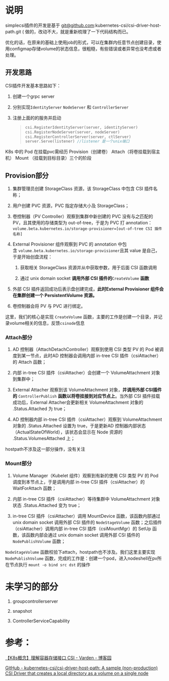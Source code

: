 # 说明

simplecsi插件的开发是基于 git@github.com:kubernetes-csi/csi-driver-host-path.git ( 做的，改动不大，就是重新梳理了一下代码结构而已。

优化的话，在原来的基础上使用job的形式，可以在集群内任意节点创建目录，使用configmap存储volume的状态信息，很粗糙，有些错误或者异常也没考虑或者处理。

## 开发思路

CSI插件开发基本思路如下：

1. 创建一个grpc server

2. 分别实现`IdentityServer` `NodeServer` 和 `ControllerServer`

3. 注册上面的的服务并启动
   
   > ```go
   > csi.RegisterIdentityServer(server, identityServer)
   > csi.RegisterNodeServer(server, nodeServer)  
   > csi.RegisterControllerServer(server, ctlServer) 
   > server.Serve(listener) //listener 是一个unix端口
   > ```

K8s 中的 Pod 在挂载pvc需经历 Provision（创建卷） Attach（将卷挂载到宿主机） Mount （挂载到目标目录）三个的阶段

## Provision部分

1. 集群管理员创建 StorageClass 资源，该 StorageClass 中包含 CSI 插件名称；

2. 用户创建 PVC 资源，PVC 指定存储大小及 StorageClass；

3. 卷控制器（PV Controller）观察到集群中新创建的 PVC 没有与之匹配的 PV，且其使用的存储类型为 out-of-tree，于是为 PVC 打 annotation：`volume.beta.kubernetes.io/storage-provisioner=[out-of-tree CSI 插件名称]`

4. External Provisioner 组件观察到 PVC 的 annotation 中包含 `volume.beta.kubernetes.io/storage-provisioner`且其 value 是自己，于是开始创盘流程：
   
   1. 获取相关 StorageClass 资源并从中获取参数，用于后面 CSI 函数调用
   
   2. 通过 unix domain socket **调用外部 CSI 插件的**`CreateVolume` **函数**

5. 外部 CSI 插件返回成功后表示盘创建完成，**此时External Provisioner 组件会在集群创建一个 PersistentVolume 资源。**

6. 卷控制器会将 PV 与 PVC 进行绑定。

这里，我们的核心是实现 `CreateVolume` 函数，主要的工作是创建一个目录，并记录volume相关的信息，反馈`csinode`信息

### Attach部分

1. AD 控制器（AttachDetachController）观察到使用 CSI 类型 PV 的 Pod 被调度到某一节点，此时AD 控制器会调用内部 in-tree CSI 插件（csiAttacher）的 Attach 函数；

2. 内部 in-tree CSI 插件（csiAttacher）会创建一个 VolumeAttachment 对象到集群中；

3. External Attacher 观察到该 VolumeAttachment 对象，**并调用外部 CSI插件的** `ControllerPublish` **函数以将卷挂接到对应节点上**。当外部 CSI 插件挂载成功后，External Attacher会更新相关 VolumeAttachment 对象的 .Status.Attached 为 true；

4. AD 控制器内部 in-tree CSI 插件（csiAttacher）观察到 VolumeAttachment 对象的 .Status.Attached 设置为 true，于是更新AD 控制器内部状态（ActualStateOfWorld），该状态会显示在 Node 资源的 .Status.VolumesAttached 上；

hostpath不涉及这一部分操作，没有关注

### Mount部分

1. Volume Manager（Kubelet 组件）观察到有新的使用 CSI 类型 PV 的 Pod 调度到本节点上，于是调用内部 in-tree CSI 插件（csiAttacher）的 WaitForAttach 函数；

2. 内部 in-tree CSI 插件（csiAttacher）等待集群中 VolumeAttachment 对象状态 .Status.Attached 变为 true；

3. in-tree CSI 插件（csiAttacher）调用 MountDevice 函数，该函数内部通过 unix domain socket 调用外部 CSI 插件的 `NodeStageVolume` 函数；之后插件（csiAttacher）调用内部 in-tree CSI 插件（csiMountMgr）的 SetUp 函数，该函数内部会通过 unix domain socket 调用外部 CSI 插件的 `NodePublishVolume` 函数；

`NodeStageVolume` 函数校验下attach，hostpath也不涉及。我们这里主要实现 `NodePublishVolume` 函数，完成的工作是：创建一个pod，进入nodeshell在pv所在节点执行 `mount -o bind src dst` 的操作

# 未学习的部分

1. groupcontrollerserver

2. snapshot

3. ControllerServiceCapability

# 参考：

[【K8s概念】理解容器存储接口 CSI - Varden - 博客园](https://www.cnblogs.com/varden/p/15139819.html)

[GitHub - kubernetes-csi/csi-driver-host-path: A sample (non-production) CSI Driver that creates a local directory as a volume on a single node](https://github.com/kubernetes-csi/csi-driver-host-path)
